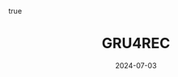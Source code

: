 ---
order: 14
title: GRU4REC
date: 2024-07-03
categories: [AI & Data Mining, Recommender System]
tags: [Paper Review, Data Mining, RecSys, Sequential RecSys, Deep Learning, RNN]
math: true
description: >-
    <ul type="square">
    <li><strong>Title</strong>: <a href="https://arxiv.org/abs/1511.06939"><em>Session-based Recommendations with Recurrent Neural Networks</em></a></li>
    <li><strong>Author</strong>: <em>Hidasi et al.</em></li>
    <li><strong>Publisher</strong>: <em>ICLR</em></li>
    <li><strong>Published</strong>: <em>2016</em></li>
    </ul>
image:
    path: /_post_refer_img/RecommenderSystem/Thumbnail.jpg
---